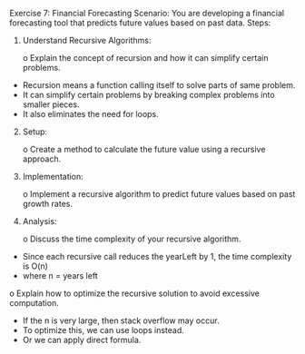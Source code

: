 Exercise 7: Financial Forecasting
Scenario:
You are developing a financial forecasting tool that predicts future values based on past data.
Steps:
1.	Understand Recursive Algorithms:

      o	Explain the concept of recursion and how it can simplify certain problems.
- Recursion means a function calling itself to solve parts of same problem.
- It can simplify certain problems by breaking complex problems into smaller pieces.
- It also eliminates the need for loops.

2.	Setup:

      o	Create a method to calculate the future value using a recursive approach.
3.	Implementation:

      o	Implement a recursive algorithm to predict future values based on past growth rates.
4.	Analysis:

      o	Discuss the time complexity of your recursive algorithm.
- Since each recursive call reduces the yearLeft by 1, the time complexity is O(n)
- where n = years left

o	Explain how to optimize the recursive solution to avoid excessive computation.

- If the n is very large, then stack overflow may occur. 
- To optimize this, we can use loops instead.
- Or we can apply direct formula.